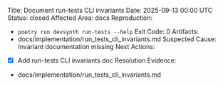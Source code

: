 Title: Document run-tests CLI invariants
Date: 2025-09-13 00:00 UTC
Status: closed
Affected Area: docs
Reproduction:
  - `poetry run devsynth run-tests --help`
Exit Code: 0
Artifacts:
  - docs/implementation/run_tests_cli_invariants.md
Suspected Cause: Invariant documentation missing
Next Actions:
  - [x] Add run-tests CLI invariants doc
Resolution Evidence:
  - docs/implementation/run_tests_cli_invariants.md
